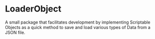 # LoaderObject
A small package that facilitates development by implementing Scriptable Objects as a quick method to save and load various types of Data from a JSON file.
